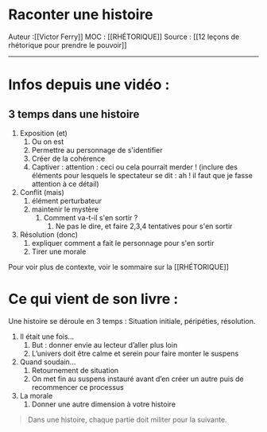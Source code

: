# Raconter une histoire

Auteur :[[Victor Ferry]]
MOC : [[RHÉTORIQUE]]
Source : [[12 leçons de rhétorique pour prendre le pouvoir]]
***

# Infos depuis une vidéo :
## 3 temps dans une histoire
1. Exposition (et)
	1. Ou on est
	2. Permettre au personnage de s'identifier
	3. Créer de la cohérence
	4. Captiver : attention : ceci ou cela pourrait merder ! (inclure des éléments pour lesquels le spectateur se dit : ah ! il faut que je fasse attention à ce détail)
2. Conflit (mais)
	1. élément perturbateur
	2. maintenir le mystère
		1. Comment va-t-il s'en sortir ?
			1. Ne pas le dire, et faire 2,3,4 tentatives pour s'en sortir
3. Résolution (donc)
	1. expliquer comment a fait le personnage pour s'en sortir
	2. Tirer une morale

Pour voir plus de contexte, voir le sommaire sur la [[RHÉTORIQUE]]

# Ce qui vient de son livre :

Une histoire se déroule en 3 temps : Situation initiale, péripéties, résolution.

1. Il était une fois…
	1. But : donner envie au lecteur d’aller plus loin
	2. L’univers doit être calme et serein pour faire monter le suspens
2. Quand soudain...
	1. Retournement de situation 
	2. On met fin au suspens instauré avant d’en créer un autre puis de recommencer ce processus
3. La morale
	1. Donner une autre dimension à votre histoire

> Dans une histoire, chaque partie doit militer pour la suivante.   